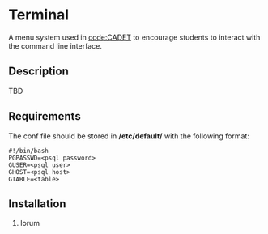 # Terminal
A menu system used in [code:CADET](https://techahoy.org/code-cadet) to encourage students to interact with the command line interface.

## Description
TBD

## Requirements
The conf file should be stored in **/etc/default/** with the following format:  
```
#!/bin/bash
PGPASSWD=<psql password>
GUSER=<psql user>
GHOST=<psql host>
GTABLE=<table>
```

## Installation
1. lorum
